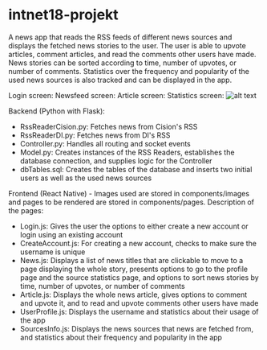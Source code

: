 # intnet18-projekt
A news app that reads the RSS feeds of different news sources and displays the fetched news stories to the user. The user is able to upvote articles, comment articles, and read the comments other users have made. News stories can be sorted according to time, number of upvotes, or number of comments. Statistics over the frequency and popularity of the used news sources is also tracked and can be displayed in the app.

Login screen:               Newsfeed screen:              Article screen:           Statistics screen:
![alt text](https://gits-15.sys.kth.se/intnet18/emilmar-project/blob/master/ProjectScreenshots/Login.PNG)

Backend (Python with Flask):
  - RssReaderCision.py: Fetches news from Cision's RSS
  - RssReaderDI.py: Fetches news from DI's RSS
  - Controller.py: Handles all routing and socket events
  - Model.py: Creates instances of the RSS Readers, establishes the database connection, and supplies logic for the Controller
  - dbTables.sql: Creates the tables of the database and inserts two initial users as well as the used news sources


Frontend (React Native) - Images used are stored in components/images and pages to be rendered are stored in components/pages. Description of the pages:
  - Login.js: Gives the user the options to either create a new account or login using an existing account
  - CreateAccount.js: For creating a new account, checks to make sure the username is unique
  - News.js: Displays a list of news titles that are clickable to move to a page displaying the whole story, presents options to go to the profile page and the source statistics page, and options to sort news stories by time, number of upvotes, or number of comments
  - Article.js: Displays the whole news article, gives options to comment and upvote it, and to read and upvote comments other users have made
  - UserProfile.js: Displays the username and statistics about their usage of the app
  - SourcesInfo.js: Displays the news sources that news are fetched from, and statistics about their frequency and popularity in the app
